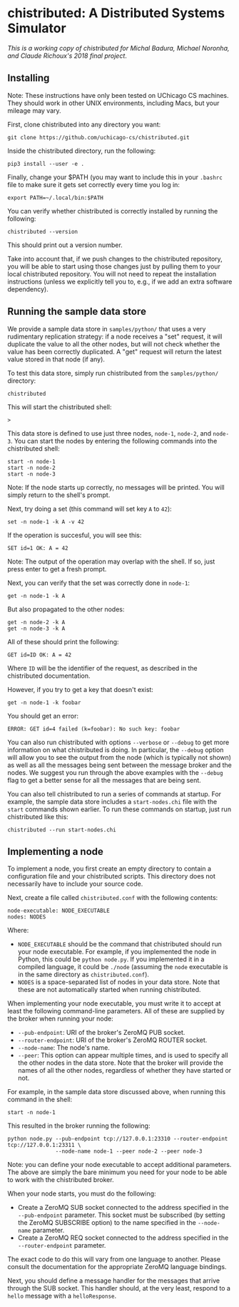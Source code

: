 chistributed: A Distributed Systems Simulator
=============================================

_This is a working copy of chistributed for Michal Badura, Michael Noronha, and Claude Richoux's 2018 final project_.

Installing
----------

Note: These instructions have only been tested on UChicago CS machines. They
should work in other UNIX environments, including Macs, but your mileage
may vary.

First, clone chistributed into any directory you want:

    git clone https://github.com/uchicago-cs/chistributed.git

Inside the chistributed directory, run the following:

    pip3 install --user -e .

Finally, change your $PATH (you may want to include this in your `.bashrc`
file to make sure it gets set correctly every time you log in:

    export PATH=~/.local/bin:$PATH

You can verify whether chistributed is correctly installed by running
the following:

    chistributed --version

This should print out a version number.

Take into account that, if we push changes to the chistributed repository, you
will be able to start using those changes just by pulling them to your local
chistributed repository. You will not need to repeat the installation instructions
(unless we explicitly tell you to, e.g., if we add an extra software dependency).


Running the sample data store
-----------------------------

We provide a sample data store in `samples/python/` that uses a very rudimentary
replication strategy: if a node receives a "set" request, it will duplicate the
value to all the other nodes, but will not check whether the value has been correctly
duplicated. A "get" request will return the latest value stored in that node (if any).

To test this data store, simply run chistributed from the `samples/python/` directory:

    chistributed

This will start the chistributed shell:

    >

This data store is defined to use just three nodes, `node-1`, `node-2`, and `node-3`. You
can start the nodes by entering the following commands into the chistributed shell:

    start -n node-1
    start -n node-2
    start -n node-3

Note: If the node starts up correctly, no messages will be printed. You will simply return
to the shell's prompt.

Next, try doing a set (this command will set key `A` to `42`):

    set -n node-1 -k A -v 42

If the operation is succesful, you will see this:

    SET id=1 OK: A = 42

Note: The output of the operation may overlap with the shell. If so, just press enter to get a fresh prompt.

Next, you can verify that the set was correctly done in `node-1`:

    get -n node-1 -k A

But also propagated to the other nodes:

    get -n node-2 -k A
    get -n node-3 -k A

All of these should print the following:

    GET id=ID OK: A = 42

Where `ID` will be the identifier of the request, as described in the chistributed documentation.

However, if you try to get a key that doesn't exist:

    get -n node-1 -k foobar

You should get an error:

    ERROR: GET id=4 failed (k=foobar): No such key: foobar

You can also run chistributed with options `--verbose` or `--debug`
to get more information on what chistributed is doing. In particular, the `--debug` option will
allow you to see the output from the node (which is typically not shown) as well as all the
messages being sent between the message broker and the nodes. We suggest you run through the
above examples with the `--debug` flag to get a better sense for all the messages that are
being sent.

You can also tell chistributed to run a series of commands at startup. For example, the sample
data store includes a `start-nodes.chi` file with the `start` commands shown earlier. To run
these commands on startup, just run chistributed like this:

    chistributed --run start-nodes.chi

Implementing a node
-------------------

To implement a node, you first create an empty directory to contain a configuration file and your chistributed scripts. This directory does not necessarily have to include your source code.

Next, create a file called `chistributed.conf` with the following contents:

    node-executable: NODE_EXECUTABLE
    nodes: NODES

Where:

- `NODE_EXECUTABLE` should be the command that chistributed should run your node executable. For example, if you implemented the node in Python, this could be `python node.py`.
If you implemented it in a compiled language, it could be `./node` (assuming the `node` executable is in
the same directory as `chistributed.conf`).
- `NODES` is a space-separated list of nodes in your data store. Note that these are not automatically
  started when running chistributed.

When implementing your node executable, you must write it to accept at least the following command-line parameters. All of these are supplied by the broker when running your node:

- `--pub-endpoint`: URI of the broker's ZeroMQ PUB socket.
- `--router-endpoint`: URI of the broker's ZeroMQ ROUTER socket.
- `--node-name`: The node's name.
- `--peer`: This option can appear multiple times, and is used to specify all the other nodes
  in the data store. Note that the broker will provide the names of all the other nodes, regardless
  of whether they have started or not.

For example, in the sample data store discussed above, when running this command in the shell:

    start -n node-1

This resulted in the broker running the following:

    python node.py --pub-endpoint tcp://127.0.0.1:23310 --router-endpoint tcp://127.0.0.1:23311 \
                   --node-name node-1 --peer node-2 --peer node-3

Note: you can define your node executable to accept additional parameters. The above are simply the
bare minimum you need for your node to be able to work with the chistributed broker.

When your node starts, you must do the following:

- Create a ZeroMQ SUB socket connected to the address specified in the `--pub-endpoint` parameter. This
  socket must be subscribed (by setting the ZeroMQ SUBSCRIBE option) to the name specified in the
  `--node-name` parameter.
- Create a ZeroMQ REQ socket connected to the address specified in the `--router-endpoint` parameter.

The exact code to do this will vary from one language to another. Please consult the documentation
for the appropriate ZeroMQ language bindings.

Next, you should define a message handler for the messages that arrive through the SUB socket.
This handler should, at the very least, respond to a `hello` message with a `helloResponse`.




